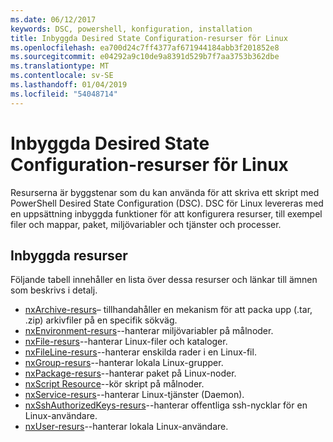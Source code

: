 ```yaml
---
ms.date: 06/12/2017
keywords: DSC, powershell, konfiguration, installation
title: Inbyggda Desired State Configuration-resurser för Linux
ms.openlocfilehash: ea700d24c7ff4377af671944184abb3f201852e8
ms.sourcegitcommit: e04292a9c10de9a8391d529b7f7aa3753b362dbe
ms.translationtype: MT
ms.contentlocale: sv-SE
ms.lasthandoff: 01/04/2019
ms.locfileid: "54048714"
---
```

# <a name="built-in-desired-state-configuration-resources-for-linux"></a>Inbyggda Desired State Configuration-resurser för Linux

Resurserna är byggstenar som du kan använda för att skriva ett skript med PowerShell Desired State Configuration (DSC). DSC för Linux levereras med en uppsättning inbyggda funktioner för att konfigurera resurser, till exempel filer och mappar, paket, miljövariabler och tjänster och processer.

## <a name="built-in-resources"></a>Inbyggda resurser

Följande tabell innehåller en lista över dessa resurser och länkar till ämnen som beskrivs i detalj.

* [nxArchive-resurs](lnxArchiveResource.md)– tillhandahåller en mekanism för att packa upp (.tar, .zip) arkivfiler på en specifik sökväg.
* [nxEnvironment-resurs](lnxEnvironmentResource.md)--hanterar miljövariabler på målnoder.
* [nxFile-resurs](lnxFileResource.md)--hanterar Linux-filer och kataloger.
* [nxFileLine-resurs](lnxFileLineResource.md)--hanterar enskilda rader i en Linux-fil.
* [nxGroup-resurs](lnxGroupResource.md)--hanterar lokala Linux-grupper.
* [nxPackage-resurs](lnxPackageResource.md)--hanterar paket på Linux-noder.
* [nxScript Resource](lnxScriptResource.md)--kör skript på målnoder.
* [nxService-resurs](lnxServiceResource.md)--hanterar Linux-tjänster (Daemon).
* [nxSshAuthorizedKeys-resurs](lnxSshAuthorizedKeysResource.md)--hanterar offentliga ssh-nycklar för en Linux-användare.
* [nxUser-resurs](lnxUserResource.md)--hanterar lokala Linux-användare.
